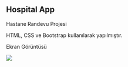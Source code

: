 <h2>Hospital App</h2>

Hastane Randevu Projesi

HTML, CSS ve Bootstrap kullanılarak yapılmıştır.

<p>Ekran Görüntüsü</p>

![](Hospitalapp.gif)
